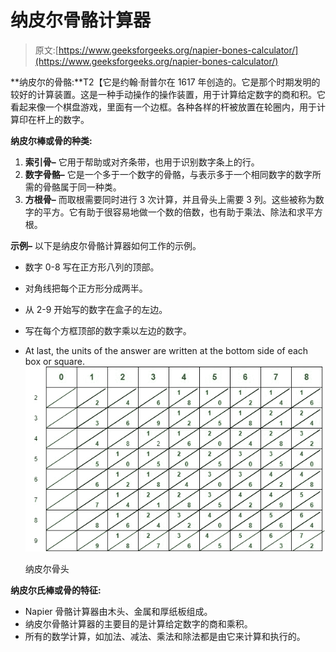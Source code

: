 # 纳皮尔骨骼计算器

> 原文:[https://www.geeksforgeeks.org/napier-bones-calculator/](https://www.geeksforgeeks.org/napier-bones-calculator/)

**纳皮尔的骨骼:**T2【它是约翰·耐普尔在 1617 年创造的。它是那个时期发明的较好的计算装置。这是一种手动操作的操作装置，用于计算给定数字的商和积。它看起来像一个棋盘游戏，里面有一个边框。各种各样的杆被放置在轮圈内，用于计算印在杆上的数字。

**纳皮尔棒或骨的种类:**

1.  **索引骨–**
    它用于帮助或对齐条带，也用于识别数字条上的行。
2.  **数字骨骼–**
    它是一个多于一个数字的骨骼，与表示多于一个相同数字的数字所需的骨骼属于同一种类。
3.  **方根骨–**
    而取根需要同时进行 3 次计算，并且骨头上需要 3 列。这些被称为数字的平方。它有助于很容易地做一个数的倍数，也有助于乘法、除法和求平方根。

**示例–**
以下是纳皮尔骨骼计算器如何工作的示例。

*   数字 0-8 写在正方形八列的顶部。
*   对角线把每个正方形分成两半。
*   从 2-9 开始写的数字在盒子的左边。
*   写在每个方框顶部的数字乘以左边的数字。
*   At last, the units of the answer are written at the bottom side of each box or square.![](img/d351fb127e324cf222022ceeef8d28c7.png)

    纳皮尔骨头

**纳皮尔氏棒或骨的特征:**

*   Napier 骨骼计算器由木头、金属和厚纸板组成。
*   纳皮尔骨骼计算器的主要目的是计算给定数字的商和乘积。
*   所有的数学计算，如加法、减法、乘法和除法都是由它来计算和执行的。
